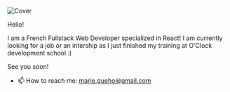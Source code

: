 

<!--
**Marie-Gueho/Marie-Gueho** is a ✨ _special_ ✨ repository because its `README.md` (this file) appears on your GitHub profile.

Here are some ideas to get you started:


- 👯 I’m looking to collaborate on ...
- 🤔 I’m looking for help with ...
- 💬 Ask me about ...

- 😄 Pronouns: ...
- ⚡ Fun fact: ...

![Cover](https://res.cloudinary.com/piaeonia/image/upload/v1642938451/portfolio/drawings/nbvtrufrmwplnenssgll.jpg)
bec-en-sabot.jpg
-->
![Cover](https://github.com/Marie-Gueho/Marie-Gueho/img/bec-en-sabot.jpg)

Hello!

I am a French Fullstack Web Developer specialized in React!
I am currently looking for a job or an intership as I just finished my training at O'Clock development school :)

See you soon!
- 📫 How to reach me: marie.gueho@gmail.com
